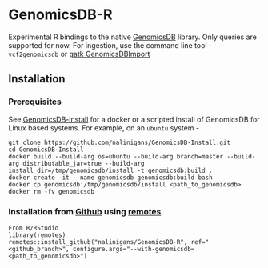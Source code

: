 # GenomicsDB-R
Experimental R bindings to the native [GenomicsDB](https://github.com/GenomicsDB/GenomicsDB) library. Only queries are supported for now. For ingestion, use the command line tool - `vcf2genomicsdb` or [gatk GenomicsDBImport](https://gatk.broadinstitute.org/hc/en-us/articles/360047216891-GenomicsDBImport)

## Installation

### Prerequisites
See [GenomicsDB-install](https://github.com/nalingans/GenomicsDB-Install) for a docker or a scripted install of GenomicsDB for Linux based systems. For example, on an `ubuntu` system -
```
git clone https://github.com/nalinigans/GenomicsDB-Install.git
cd GenomicsDB-Install
docker build --build-arg os=ubuntu --build-arg branch=master --build-arg distributable_jar=true --build-arg install_dir=/tmp/genomicsdb/install -t genomicsdb:build .
docker create -it --name genomicsdb genomicsdb:build bash
docker cp genomicsdb:/tmp/genomicsdb/install <path_to_genomicsdb>
docker rm -fv genomicsdb
```

### Installation from [Github](https://github.com/nalinigans/GenomicsDB-R) using [remotes](https://cran.r-project.org/package=remotes)
```
From R/RStudio
library(remotes)
remotes::install_github("nalinigans/GenomicsDB-R", ref="<github_branch>", configure.args="--with-genomicsdb=<path_to_genomicsdb>")
```
